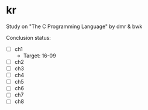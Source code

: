 # kr

Study on "The C Programming Language" by dmr &amp; bwk

Conclusion status:
- [ ] ch1
    + Target: 16-09
- [ ] ch2
- [ ] ch3
- [ ] ch4
- [ ] ch5
- [ ] ch6
- [ ] ch7
- [ ] ch8
